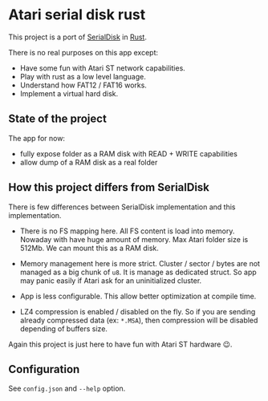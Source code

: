 # Atari serial disk rust

This project is a port of [SerialDisk](https://github.com/z80andrew/SerialDisk) in [Rust](https://www.rust-lang.org).

There is no real purposes on this app except:

- Have some fun with Atari ST network capabilities.
- Play with rust as a low level language.
- Understand how FAT12 / FAT16 works.
- Implement a virtual hard disk.

## State of the project

The app for now:

- fully expose folder as a RAM disk with READ + WRITE capabilities
- allow dump of a RAM disk as a real folder

## How this project differs from SerialDisk

There is few differences between SerialDisk implementation and this implementation.

- There is no FS mapping here. All FS content is load into memory.
  Nowaday with have huge amount of memory. Max Atari folder size is 512Mb.
  We can mount this as a RAM disk.

- Memory management here is more strict.
  Cluster / sector / bytes are not managed as a big chunk of `u8`.
  It is manage as dedicated struct.
  So app may panic easily if Atari ask for an uninitialized cluster.

- App is less configurable. This allow better optimization at compile time.

- LZ4 compression is enabled / disabled on the fly. So if you are sending already
  compressed data (ex: `*.MSA`), then compression will be disabled depending of
  buffers size.

Again this project is just here to have fun with Atari ST hardware :wink:.

## Configuration

See `config.json` and `--help` option.
